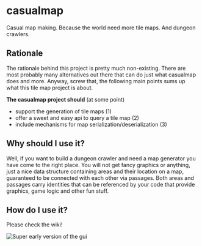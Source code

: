 # casualmap
Casual map making. Because the world need more tile maps. And dungeon crawlers.

## Rationale
The rationale behind this project is pretty much non-existing. There are most probably many alternatives out there that can do just what casualmap does and more. 
Anyway, screw that, the following main points sums up what this tile map project is about.

**The casualmap project should** (at some point)
* support the generation of tile maps (1)
* offer a sweet and easy api to query a tile map (2)
* include mechanisms for map serialization/deserialization (3)

## Why should I use it?
Well, if you want to build a dungeon crawler and need a map generator you have come to the right place. You will not get fancy graphics or anything, just a nice data structure containing areas and their location on a map, guaranteed to be connected with each other via passages. Both areas and passages carry identities that can be referenced by your code that provide graphics, game logic and other fun stuff.

## How do I use it?
Please check the wiki!

![Super early version of the gui](https://dl.dropboxusercontent.com/u/404130/casualmap/example.png)

